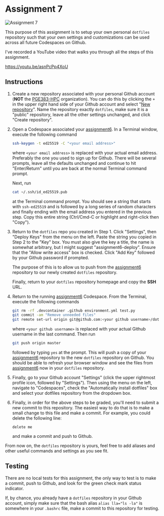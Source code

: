 # Assignment 7

![Assignment 7](https://github.com/PGE383-HPC/assignment7/actions/workflows/main.yml/badge.svg)

This purpose of this assignment is to setup your own personal `dotfiles`
repository such that your own settings and customizations can be used across
all future Codespaces on Github.

I've recorded a YouTube video that walks you through all the steps of this
assignment.

https://youtu.be/asnPcPp4XoU

## Instructions

1. Create a new repository associated with your personal Github account
   (**NOT**
   the [PGE383-HPC](https://github.com/PGE383-HPC) organization).  You can do
   this by clicking the `+` in the upper right hand side of your Github account
   and select "[New repository](https://github.com/new)".  Name the repository
   exactly `dotfiles`, make sure it is a "public" repository, leave all the
   other settings unchanged, and click "Create repository".

1. Open a Codespace associated your [assignment6](https://github.com/PGE383-HPC/assignment6).  In a Terminal window, execute the following command

   ```bash
   ssh-keygen -t ed25519 -C "<your email address>"
   ```

   where `<your email address>` is replaced with your actual email address.
   Preferably the one you used to sign up for Github.  There will be
   several prompts, leave all the defaults unchanged and continue to hit
   "Enter/Return" until you are back at the normal Terminal command prompt.

   Next, run

   ```bash
   cat ~/.ssh/id_ed25519.pub
   ```

   at the Terminal command prompt.  You should see a string that starts with
   `ssh-ed25519` and is followed by a long series of random characters and
   finally ending with the email address you entered in the previous step.
   Copy this entire string (Ctrl/Cmd-C or highlight and right-click then
   "Copy").

1. Return to the `dotfiles` repo you created in Step 1.  Click "Settings", then
   "Deploy Keys" from the menu on the left.  Paste the string you copied in
   Step 2 to the "Key" box.  You must also give the key a title, the name is
   somewhat arbitrary, but I might suggest "assignment6-deploy".  Ensure that
   the "Allow write access" box is checked.  Click "Add Key" followed by your
   Github password if prompted.

   The purpose of this is to allow us to push from the [assignment6](https://github.com/PGE383-HPC/assignment6)
   repository to our newly created `dotfiles` repository.

   Finally, return to your `dotfiles` repository homepage and copy the **SSH**
   URL.

1. Return to the running [assignment6](https://github.com/PGE383-HPC/assignment6) Codespace.  From the Terminal, execute the following commands

   ```bash
   git rm -rf .devcontainer .github environment.yml test.py
   git commit -am "Remove unneeded files"
   git remote set-url origin git@github.com:<your github username>/dotfiles.git
   ```

   where `<your github username>` is replaced with your actual Github username
   in the last command. Then run

   ```bash
   git push origin master
   ```

   followed by typing `yes` at the prompt.  This will push a copy of your [assignment6](https://github.com/PGE383-HPC/assignment6)
   repository to the new `dotfiles` repository on Github.  You should be able
   to refresh your browser window and see the files from [assignment6](https://github.com/PGE383-HPC/assignment6)
   now in your `dotfiles` repository.

1. Finally, go to your Github account "Settings" (click the upper rightmost
   profile icon, followed by "Settings").  Then using the menu on the left,
   navigate to "Codespaces", check the "Automatically install dotfiles" box and
   select your dotfiles repository from the dropdown box.

1. Finally, in order for the above steps to be graded, you'll need to submit a new
   commit to this repository.  The easiest way to do that is to make a small
   change to this file and make a commit.  For example, you could delete the
   following line:

   `delete me`

   and make a commit and push to Github.

From now on, the `dotfiles` repository is yours, feel free to add aliases and other
useful commands and settings as you see fit.

## Testing

There are no local tests for this assignment, the only way to test is to make
a commit, push to Github, and look for the green check mark status indicator.

If, by chance, you already have a `dotfiles` repository in your Github account,
simply make sure that the bash alias `alias lla="ls -la"` is somewhere in your
`.bashrc` file, make a commit to this repository for testing.
